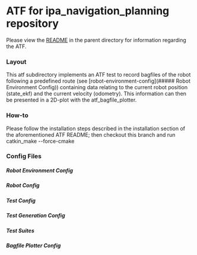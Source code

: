 # ATF for ipa_navigation_planning repository

Please view the [README](../README.md) in the parent directory for information regarding the ATF.

### Layout

This atf subdirectory implements an ATF test to record bagfiles of the robot following a predefined route (see [robot-environment-config](##### Robot Environment Config)) containing data relating to the current robot position (state_ekf) and the current velocity (odometry). This information can then be presented in a 2D-plot with the atf_bagfile_plotter.

### How-to

Please follow the installation steps described in the installation section of the aforementioned ATF README; then checkout this branch and run
    catkin_make --force-cmake


### Config Files
##### Robot Environment Config
##### Robot Config
##### Test Config
##### Test Generation Config
##### Test Suites
##### Bagfile Plotter Config
